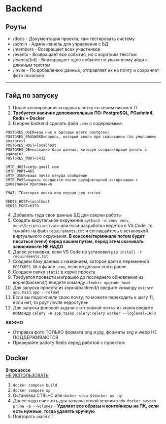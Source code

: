 # Backend
## Роуты
- /docs - Документация проекта, там тестировать систему
- /admin - Админ-панель для управления с БД
- /members - Возвращает всех участников
- /events - Возвращает все события, но с коротким текстом
- /events/{id} - Вовзвращает одно событие по указанному айди с длинным текстом
- /invite - По добавлению данных, отправляет их на почту и сохраняет фото локально
---


## Гайд по запуску
1. После клонирования создавать ветку со своим ником в ТГ
2. **Требуется наличие дополнительных ПО: PostgreSQL, PGadmin4, Redis + Docker**
3. В корне backend сделать файл `.env` с содержимым:

```
POSTGRES_USER=ваш ник в бд(чаще всего postgres)
POSTGRES_PASSWORD=пароль, который ввели при скачивании (по умолчанию postgres)
POSTGRES_HOST=localhost
POSTGRES_DB=название базы данных, которую создали(проще делать в pgAdmin)
POSTGRES_PORT=5432

SMTP_HOST=smtp.gmail.com
SMTP_PORT=465
SMTP_USER=ваша почта откуда сообщение
SMTP_PASS=пароль создается после двухфакторной авторизации с добавлнием приложения

EMAIL_TO=вторая почта или первая для тестов

REDIS_HOST=localhost
REDIS_PORT=6379
```
4. Добавить туда свои данные БД для сверки работы
5. Создать вирутальное окружение `python3 -m venv venv`, `venv\Scripts\activate` или eсли разработка ведется в VS Code, то тыкайте на файл `requirements.txt` и соглашайтесь с установкой виртуального окружения. **В консоле/терминале потом будет писаться (venv) перед вашим путем, перед этим скачивать зависимости НЕ НАДО**
6. Далее установка, если VS Code не установил `pip install -r requirements.txt`
7. Создаем базу данных с названием, которое дали в переменной `POSTGRES_DB` в файле `.env`, если не делали этого ранее
8. Создаем папку `static` в корне проекта
9. Требуется провести миграцию до последнего обновления из корня(backend/) введите команду `alembic upgrade head`
10. Для запуска проекта из корня(backend/) введите команду `uvicorn app.main:app --reload`
11. Если вы подключили свою почту, то можете переходить к шагу 11, если нет, то роут /invite недоступен
12. Для запуска фоновой задачи с отправкой почты из корня введите команду `celery -A app.tasks.celery:celery worker --loglevel=INFO`

**ВАЖНО**
- Отправка фото ТОЛЬКО формата png и jpg, форматы svg и webp НЕ ПОДДЕРЖИВАЮТСЯ 
- Проверяйте работу Redis перед работой с проектом


## Docker
**В процессе**
</br><u>НЕ ИСПОЛЬЗОВАТЬ</u></br>
1. `docker compose build`
2. `docker compose up`
3. Остановка CTRL+C или `docker stop $(docker ps -q)`
4. Далее надо очистить для запуска новой версии `sudo docker system prune -a --volumes` - **Удаляет все образы и контейнеры на ПК, если есть нужные, тогда удалять вручную**
5. Повторять шаги с 1